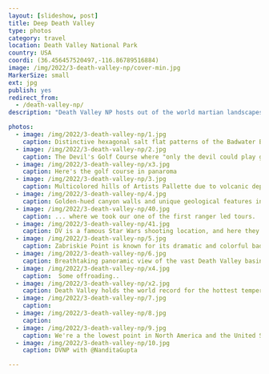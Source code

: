 ```yaml
---
layout: [slideshow, post]
title: Deep Death Valley
type: photos
category: travel
location: Death Valley National Park
country: USA
coordi: (36.456457520497,-116.86789516884)
image: /img/2022/3-death-valley-np/cover-min.jpg
MarkerSize: small
ext: jpg
publish: yes
redirect_from:  
  - /death-valley-np/       
description: "Death Valley NP hosts out of the world martian landscapes and is a land of extremes, renowned for being the hottest, driest, and lowest national park in North America, with temperatures reaching record highs and locations below sea level. "

photos:
  - image: /img/2022/3-death-valley-np/1.jpg
    caption: Distinctive hexagonal salt flat patterns of the Badwater Basin are the largest protected salt flats in the world.
  - image: /img/2022/3-death-valley-np/2.jpg
    caption: The Devil's Golf Course where "only the devil could play golf".
  - image: /img/2022/3-death-valley-np/x3.jpg
    caption: Here's the golf course in panaroma
  - image: /img/2022/3-death-valley-np/3.jpg
    caption: Multicolored hills of Artists Pallette due to volcanic deposits containing iron oxides and other minerals, which oxidize and create a rainbow of colors
  - image: /img/2022/3-death-valley-np/4.jpg
    caption: Golden-hued canyon walls and unique geological features in Golden Canyon ...
  - image: /img/2022/3-death-valley-np/40.jpg
    caption: ... where we took our one of the first ranger led tours.
  - image: /img/2022/3-death-valley-np/41.jpg
    caption: DV is a famous Star Wars shooting location, and here they shot the Jawa and R2D2 scene - <a href="https://www.starwars.com/video/r2-d2-captured-by-jawas" target="_blank">video here</a>
  - image: /img/2022/3-death-valley-np/5.jpg
    caption: Zabriskie Point is known for its dramatic and colorful badlands landscape
  - image: /img/2022/3-death-valley-np/6.jpg
    caption: Breathtaking panoramic view of the vast Death Valley basin from Dantes Point
  - image: /img/2022/3-death-valley-np/x4.jpg
    caption:  Some offroading..
  - image: /img/2022/3-death-valley-np/x2.jpg
    caption: Death Valley holds the world record for the hottest temperature ever recorded on Earth, reaching 134°F (56.7°C). We were (un)lucky to visit in spring
  - image: /img/2022/3-death-valley-np/7.jpg
    caption:
  - image: /img/2022/3-death-valley-np/8.jpg
    caption:
  - image: /img/2022/3-death-valley-np/9.jpg
    caption: We're a the lowest point in North America and the United States. Badwater Crater, the lowest place on the planet Mars, is named after the basin due to their similarities
  - image: /img/2022/3-death-valley-np/10.jpg
    caption: DVNP with @NanditaGupta

---
```

